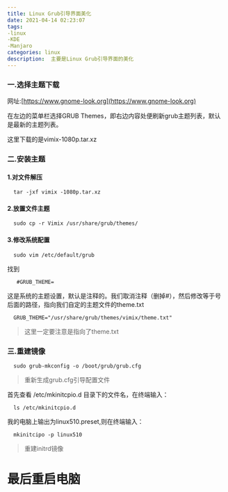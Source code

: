 ```yaml
---
title: Linux Grub引导界面美化
date: 2021-04-14 02:23:07
tags:
-linux 
-KDE
-Manjaro
categories: linux
description:  主要是Linux Grub引导界面的美化
---
```


### 一.选择主题下载 


网址:[https://www.gnome-look.org](https://www.gnome-look.org)

在左边的菜单栏选择GRUB Themes，即右边内容处便刷新grub主题列表，默认是最新的主题列表。

这里下载的是vimix-1080p.tar.xz

### 二.安装主题
#### 1.对文件解压

      tar -jxf vimix -1080p.tar.xz


#### 2.放置文件主题
      sudo cp -r Vimix /usr/share/grub/themes/
#### 3.修改系统配置
      sudo vim /etc/default/grub
 找到
       
       #GRUB_THEME=
这是系统的主题设置，默认是注释的。我们取消注释（删掉#），然后修改等于号后面的路径，指向我们自定的主题文件的theme.txt

      GRUB_THEME="/usr/share/grub/themes/vimix/theme.txt"
>这里一定要注意是指向了theme.txt

### 三.重建镜像
      sudo grub-mkconfig -o /boot/grub/grub.cfg
>重新生成grub.cfg引导配置文件

首先查看 /etc/mkinitcpio.d 目录下的文件名，在终端输入：
      
      ls /etc/mkinitcpio.d

我的电脑上输出为linux510.preset,则在终端输入：
      
      mkinitcipo -p linux510

>重建initrd镜像

# 最后重启电脑